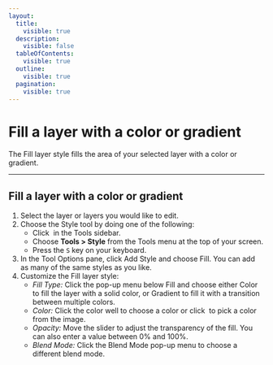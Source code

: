 ```yaml
---
layout:
  title:
    visible: true
  description:
    visible: false
  tableOfContents:
    visible: true
  outline:
    visible: true
  pagination:
    visible: true
---
```


# Fill a layer with a color or gradient

The Fill layer style fills the area of your selected layer with a color or gradient.

***

## Fill a layer with a color or gradient

1. Select the layer or layers you would like to edit.
2. Choose the Style tool by doing one of the following:
   * Click <img src="https://help.pixelmator.com/pixelmator-pro/3.5/assets/English/1576511015000.png" alt="" data-size="line"> in the Tools sidebar.
   * Choose **Tools > Style** from the Tools menu at the top of your screen.
   * Press the `S` key on your keyboard.
3. In the Tool Options pane, click Add Style and choose Fill. You can add as many of the same styles as you like.
4. Customize the Fill layer style:
   * _Fill Type:_ Click the pop-up menu below Fill and choose either Color to fill the layer with a solid color, or Gradient to fill it with a transition between multiple colors.
   * _Color:_ Click the color well to choose a color or click <img src="https://help.pixelmator.com/pixelmator-pro/3.5/assets/English/1588174408000.png" alt="" data-size="line"> to pick a color from the image.
   * _Opacity:_ Move the slider to adjust the transparency of the fill. You can also enter a value between 0% and 100%.  
   * _Blend Mode:_ Click the Blend Mode pop-up menu to choose a different blend mode.
